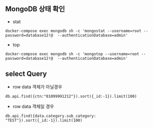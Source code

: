 ## MongoDB 상태 확인
- stat
```code
docker-compose exec mongodb sh -c 'mongostat --username=root --password=database12!@  --authenticationDatabase=admin'
```

- top
```code
docker-compose exec mongodb sh -c 'mongotop --username=root --password=database12!@  --authenticationDatabase=admin'
```

## select Query
- row data 객체가 아닐경우
```code
db.api.find({ctn:"01099991212"}).sort({_id:-1}).limit(100)
```

- row data 객체일 경우
```code
db.api.find({data.category.sub_category: "TEST"}).sort({_id:-1}).limit(100)
```

 